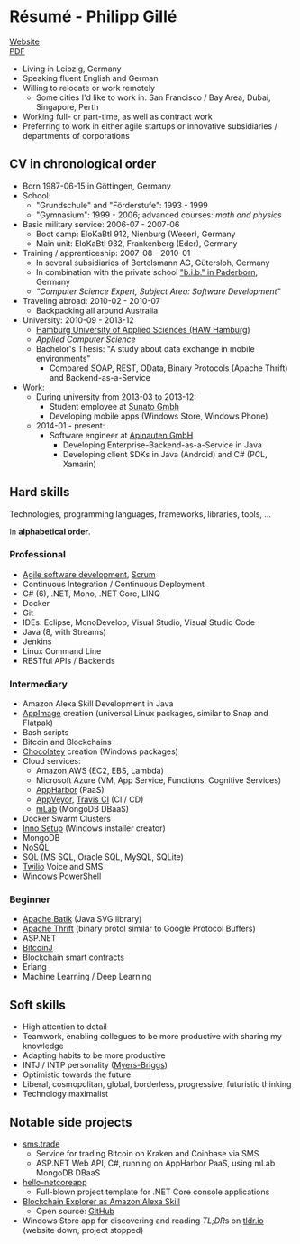 Résumé - Philipp Gillé
======================

[Website](https://philippgille.github.io/www/)  
[PDF](https://philippgille.github.io/www/resume_philipp-gille.pdf)

- Living in Leipzig, Germany
- Speaking fluent English and German
- Willing to relocate or work remotely
    - Some cities I'd like to work in: San Francisco / Bay Area, Dubai, Singapore, Perth
- Working full- or part-time, as well as contract work
- Preferring to work in either agile startups or innovative subsidiaries / departments of corporations

CV in chronological order
-------------------------

- Born 1987-06-15 in Göttingen, Germany
- School:
    - "Grundschule" and "Förderstufe": 1993 - 1999
    - "Gymnasium": 1999 - 2006; advanced courses: *math and physics*
- Basic military service: 2006-07 - 2007-06
    - Boot camp: EloKaBtl 912, Nienburg (Weser), Germany
    - Main unit:  EloKaBtl 932, Frankenberg (Eder), Germany
- Training / apprenticeship: 2007-08 - 2010-01
    - In several subsidiaries of Bertelsmann AG, Gütersloh, Germany
    - In combination with the private school ["b.i.b." in Paderborn](https://www.bib.de/de/standorte/paderborn.html), Germany
    - *"Computer Science Expert, Subject Area: Software Development"*
- Traveling abroad: 2010-02 - 2010-07
    - Backpacking all around Australia
- University: 2010-09 - 2013-12
    - [Hamburg University of Applied Sciences (HAW Hamburg)](https://www.haw-hamburg.de/english.html)
    - *Applied Computer Science*
    - Bachelor's Thesis: "A study about data exchange in mobile environments"
        - Compared SOAP, REST, OData, Binary Protocols (Apache Thrift) and Backend-as-a-Service
- Work:
    - During university from 2013-03 to 2013-12:
        - Student employee at [Sunato Gmbh](http://www.sunato.de/)
        -   Developing mobile apps (Windows Store, Windows Phone)
    - 2014-01 - present:
        - Software engineer at [Apinauten GmbH](https://apiomat.com/en/)
            - Developing Enterprise-Backend-as-a-Service in Java
            - Developing client SDKs in Java (Android) and C# (PCL, Xamarin)

Hard skills
------------

Technologies, programming languages, frameworks, libraries, tools, ...

In **alphabetical order**.

### Professional

- [Agile software development](http://agilemanifesto.org/), [Scrum](http://www.scrumguides.org/docs/scrumguide/v2016/2016-Scrum-Guide-US.pdf#zoom=100)
- Continuous Integration / Continuous Deployment
- C# (6), .NET, Mono, .NET Core, LINQ
- Docker
- Git
- IDEs: Eclipse, MonoDevelop, Visual Studio, Visual Studio Code
- Java (8, with Streams)
- Jenkins
- Linux Command Line
- RESTful APIs / Backends

### Intermediary

- Amazon Alexa Skill Development in Java
- [AppImage](http://appimage.org/) creation (universal Linux packages, similar to Snap and Flatpak)
- Bash scripts
- Bitcoin and Blockchains
- [Chocolatey](https://chocolatey.org/) creation (Windows packages)
- Cloud services:
    - Amazon AWS (EC2, EBS, Lambda)
    - Microsoft Azure (VM, App Service, Functions, Cognitive Services)
    - [AppHarbor](https://appharbor.com/) (PaaS)
    - [AppVeyor](https://www.appveyor.com/), [Travis CI](https://travis-ci.org/) (CI / CD)
    - [mLab](https://mlab.com/) (MongoDB DBaaS)
- Docker Swarm Clusters
- [Inno Setup](http://www.jrsoftware.org/isinfo.php) (Windows installer creator)
- MongoDB
- NoSQL
- SQL (MS SQL, Oracle SQL, MySQL, SQLite)
- [Twilio](https://www.twilio.com/) Voice and SMS
- Windows PowerShell

### Beginner

- [Apache Batik](https://xmlgraphics.apache.org/batik/) (Java SVG library)
- [Apache Thrift](https://thrift.apache.org/) (binary protol similar to Google Protocol Buffers)
- ASP.NET
- [BitcoinJ](https://bitcoinj.github.io/)
- Blockchain smart contracts
- Erlang
- Machine Learning / Deep Learning

Soft skills
-----------

- High attention to detail
- Teamwork, enabling collegues to be more productive with sharing my knowledge
- Adapting habits to be more productive
- INTJ / INTP personality ([Myers-Briggs](https://en.wikipedia.org/wiki/Myers%E2%80%93Briggs_Type_Indicator#/media/File:MyersBriggsTypes.png))
- Optimistic towards the future
- Liberal, cosmopolitan, global, borderless, progressive, futuristic thinking
- Technology maximalist

Notable side projects
---------------------

- [sms.trade](http://sms.trade/)
    - Service for trading Bitcoin on Kraken and Coinbase via SMS
    - ASP.NET Web API, C#, running on AppHarbor PaaS, using mLab MongoDB DBaaS
- [hello-netcoreapp](https://github.com/philippgille/hello-netcoreapp)
    - Full-blown project template for .NET Core console applications
- [Blockchain Explorer as Amazon Alexa Skill](https://www.amazon.de/Philipp-Gillé-Blockchain-Explorer/dp/B06XVVBDT9)
    - Open source: [GitHub](https://github.com/philippgille/alexa-blockchain-explorer)
- Windows Store app for discovering and reading *TL;DR*s on [tldr.io](http://tldr.io) (website down, project stopped)
